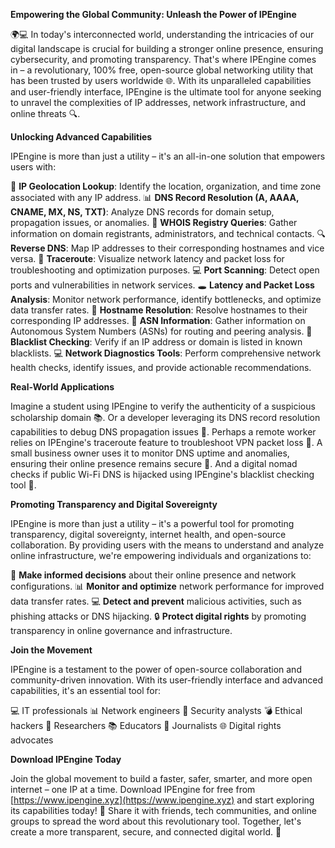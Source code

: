 **Empowering the Global Community: Unleash the Power of IPEngine**

🌍💻 In today's interconnected world, understanding the intricacies of our digital landscape is crucial for building a stronger online presence, ensuring cybersecurity, and promoting transparency. That's where IPEngine comes in – a revolutionary, 100% free, open-source global networking utility that has been trusted by users worldwide 🌐. With its unparalleled capabilities and user-friendly interface, IPEngine is the ultimate tool for anyone seeking to unravel the complexities of IP addresses, network infrastructure, and online threats 🔍.

**Unlocking Advanced Capabilities**

IPEngine is more than just a utility – it's an all-in-one solution that empowers users with:

🔑 **IP Geolocation Lookup**: Identify the location, organization, and time zone associated with any IP address.
📊 **DNS Record Resolution (A, AAAA, CNAME, MX, NS, TXT)**: Analyze DNS records for domain setup, propagation issues, or anomalies.
💼 **WHOIS Registry Queries**: Gather information on domain registrants, administrators, and technical contacts.
🔍 **Reverse DNS**: Map IP addresses to their corresponding hostnames and vice versa.
📡 **Traceroute**: Visualize network latency and packet loss for troubleshooting and optimization purposes.
💻 **Port Scanning**: Detect open ports and vulnerabilities in network services.
🕳️ **Latency and Packet Loss Analysis**: Monitor network performance, identify bottlenecks, and optimize data transfer rates.
🤝 **Hostname Resolution**: Resolve hostnames to their corresponding IP addresses.
📡 **ASN Information**: Gather information on Autonomous System Numbers (ASNs) for routing and peering analysis.
🚨 **Blacklist Checking**: Verify if an IP address or domain is listed in known blacklists.
💻 **Network Diagnostics Tools**: Perform comprehensive network health checks, identify issues, and provide actionable recommendations.

**Real-World Applications**

Imagine a student using IPEngine to verify the authenticity of a suspicious scholarship domain 📚. Or a developer leveraging its DNS record resolution capabilities to debug DNS propagation issues 🤯. Perhaps a remote worker relies on IPEngine's traceroute feature to troubleshoot VPN packet loss 👥. A small business owner uses it to monitor DNS uptime and anomalies, ensuring their online presence remains secure 💼. And a digital nomad checks if public Wi-Fi DNS is hijacked using IPEngine's blacklist checking tool 🚀.

**Promoting Transparency and Digital Sovereignty**

IPEngine is more than just a utility – it's a powerful tool for promoting transparency, digital sovereignty, internet health, and open-source collaboration. By providing users with the means to understand and analyze online infrastructure, we're empowering individuals and organizations to:

🌟 **Make informed decisions** about their online presence and network configurations.
📊 **Monitor and optimize** network performance for improved data transfer rates.
💻 **Detect and prevent** malicious activities, such as phishing attacks or DNS hijacking.
🔒 **Protect digital rights** by promoting transparency in online governance and infrastructure.

**Join the Movement**

IPEngine is a testament to the power of open-source collaboration and community-driven innovation. With its user-friendly interface and advanced capabilities, it's an essential tool for:

💻 IT professionals
📊 Network engineers
💼 Security analysts
💣 Ethical hackers
🔬 Researchers
📚 Educators
📰 Journalists
🌐 Digital rights advocates

**Download IPEngine Today**

Join the global movement to build a faster, safer, smarter, and more open internet – one IP at a time. Download IPEngine for free from [https://www.ipengine.xyz](https://www.ipengine.xyz) and start exploring its capabilities today! 🚀 Share it with friends, tech communities, and online groups to spread the word about this revolutionary tool. Together, let's create a more transparent, secure, and connected digital world. 💪